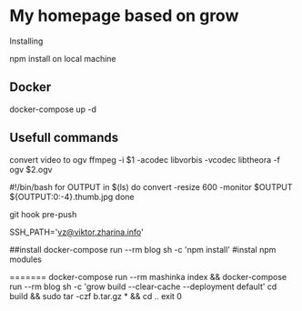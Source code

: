 # My homepage based on grow

Installing

npm install on local machine

## Docker
docker-compose up -d

## Usefull commands
convert video to ogv
ffmpeg -i $1 -acodec libvorbis -vcodec libtheora -f ogv $2.ogv

#!/bin/bash
for OUTPUT in $(ls)
do
    convert -resize 600 -monitor $OUTPUT ${OUTPUT:0:-4}.thumb.jpg
done

git hook pre-push

SSH_PATH='vz@viktor.zharina.info'

##install
docker-compose run --rm blog sh -c 'npm install' #instal npm modules

=======
docker-compose run --rm mashinka index && docker-compose run --rm blog sh -c 'grow build --clear-cache --deployment default'
cd build && sudo tar -czf b.tar.gz * && cd ..
exit 0
